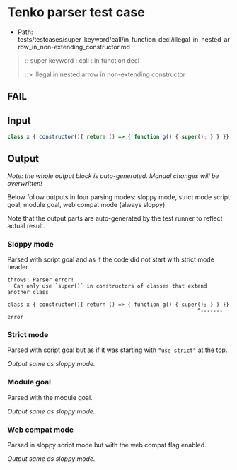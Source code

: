# Tenko parser test case

- Path: tests/testcases/super_keyword/call/in_function_decl/illegal_in_nested_arrow_in_non-extending_constructor.md

> :: super keyword : call : in function decl
>
> ::> illegal in nested arrow in non-extending constructor
## FAIL

## Input


`````js
class x { constructor(){ return () => { function g() { super(); } } }}
`````

## Output

_Note: the whole output block is auto-generated. Manual changes will be overwritten!_

Below follow outputs in four parsing modes: sloppy mode, strict mode script goal, module goal, web compat mode (always sloppy).

Note that the output parts are auto-generated by the test runner to reflect actual result.

### Sloppy mode

Parsed with script goal and as if the code did not start with strict mode header.

`````
throws: Parser error!
  Can only use `super()` in constructors of classes that extend another class

class x { constructor(){ return () => { function g() { super(); } } }}
                                                            ^------- error
`````

### Strict mode

Parsed with script goal but as if it was starting with `"use strict"` at the top.

_Output same as sloppy mode._

### Module goal

Parsed with the module goal.

_Output same as sloppy mode._

### Web compat mode

Parsed in sloppy script mode but with the web compat flag enabled.

_Output same as sloppy mode._
